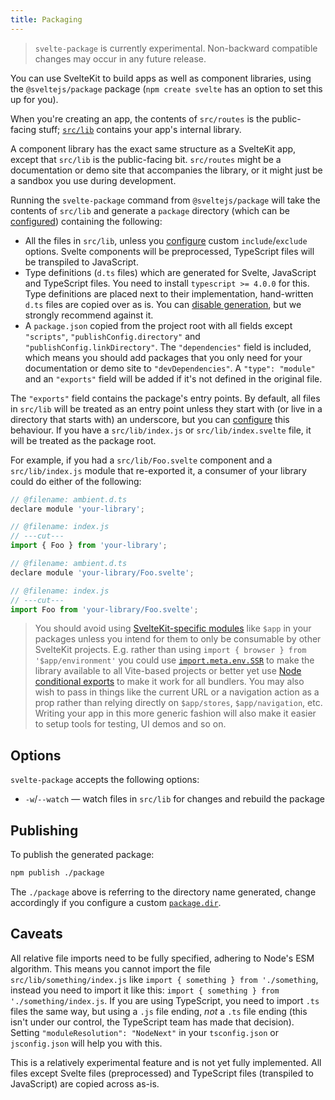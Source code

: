 ```yaml
---
title: Packaging
---
```


> `svelte-package` is currently experimental. Non-backward compatible changes may occur in any future release.

You can use SvelteKit to build apps as well as component libraries, using the `@sveltejs/package` package (`npm create svelte` has an option to set this up for you).

When you're creating an app, the contents of `src/routes` is the public-facing stuff; [`src/lib`](/docs/modules#$lib) contains your app's internal library.

A component library has the exact same structure as a SvelteKit app, except that `src/lib` is the public-facing bit. `src/routes` might be a documentation or demo site that accompanies the library, or it might just be a sandbox you use during development.

Running the `svelte-package` command from `@sveltejs/package` will take the contents of `src/lib` and generate a `package` directory (which can be [configured](/docs/configuration)) containing the following:

- All the files in `src/lib`, unless you [configure](/docs/configuration) custom `include`/`exclude` options. Svelte components will be preprocessed, TypeScript files will be transpiled to JavaScript.
- Type definitions (`d.ts` files) which are generated for Svelte, JavaScript and TypeScript files. You need to install `typescript >= 4.0.0` for this. Type definitions are placed next to their implementation, hand-written `d.ts` files are copied over as is. You can [disable generation](/docs/configuration), but we strongly recommend against it.
- A `package.json` copied from the project root with all fields except `"scripts"`, `"publishConfig.directory"` and `"publishConfig.linkDirectory"`. The `"dependencies"` field is included, which means you should add packages that you only need for your documentation or demo site to `"devDependencies"`. A `"type": "module"` and an `"exports"` field will be added if it's not defined in the original file.

The `"exports"` field contains the package's entry points. By default, all files in `src/lib` will be treated as an entry point unless they start with (or live in a directory that starts with) an underscore, but you can [configure](/docs/configuration) this behaviour. If you have a `src/lib/index.js` or `src/lib/index.svelte` file, it will be treated as the package root.

For example, if you had a `src/lib/Foo.svelte` component and a `src/lib/index.js` module that re-exported it, a consumer of your library could do either of the following:

```js
// @filename: ambient.d.ts
declare module 'your-library';

// @filename: index.js
// ---cut---
import { Foo } from 'your-library';
```

```js
// @filename: ambient.d.ts
declare module 'your-library/Foo.svelte';

// @filename: index.js
// ---cut---
import Foo from 'your-library/Foo.svelte';
```

> You should avoid using [SvelteKit-specific modules](/docs/modules) like `$app` in your packages unless you intend for them to only be consumable by other SvelteKit projects. E.g. rather than using `import { browser } from '$app/environment'` you could use [`import.meta.env.SSR`](https://vitejs.dev/guide/env-and-mode.html#env-variables) to make the library available to all Vite-based projects or better yet use [Node conditional exports](https://nodejs.org/api/packages.html#conditional-exports) to make it work for all bundlers. You may also wish to pass in things like the current URL or a navigation action as a prop rather than relying directly on `$app/stores`, `$app/navigation`, etc. Writing your app in this more generic fashion will also make it easier to setup tools for testing, UI demos and so on.

## Options

`svelte-package` accepts the following options:

- `-w`/`--watch` — watch files in `src/lib` for changes and rebuild the package

## Publishing

To publish the generated package:

```sh
npm publish ./package
```

The `./package` above is referring to the directory name generated, change accordingly if you configure a custom [`package.dir`](/docs/configuration).

## Caveats

All relative file imports need to be fully specified, adhering to Node's ESM algorithm. This means you cannot import the file `src/lib/something/index.js` like `import { something } from './something`, instead you need to import it like this: `import { something } from './something/index.js`. If you are using TypeScript, you need to import `.ts` files the same way, but using a `.js` file ending, _not_ a `.ts` file ending (this isn't under our control, the TypeScript team has made that decision). Setting `"moduleResolution": "NodeNext"` in your `tsconfig.json` or `jsconfig.json` will help you with this.

This is a relatively experimental feature and is not yet fully implemented. All files except Svelte files (preprocessed) and TypeScript files (transpiled to JavaScript) are copied across as-is.
